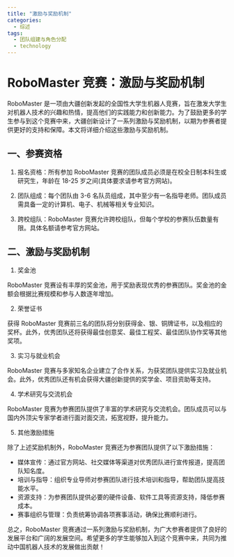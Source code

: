 ```yaml
---  
title: "激励与奖励机制"  
categories:  
  - 综述  
tags: 
  - 团队组建与角色分配 
  - technology  
---  
```


# RoboMaster 竞赛：激励与奖励机制

RoboMaster 是一项由大疆创新发起的全国性大学生机器人竞赛，旨在激发大学生对机器人技术的兴趣和热情，提高他们的实践能力和创新能力。为了鼓励更多的学生参与到这个竞赛中来，大疆创新设计了一系列激励与奖励机制，以期为参赛者提供更好的支持和保障。本文将详细介绍这些激励与奖励机制。

## 一、参赛资格

1. 报名资格：所有参加 RoboMaster 竞赛的团队成员必须是在校全日制本科生或研究生，年龄在 18-25 岁之间(具体要求请参考官方网站)。

2. 团队组成：每个团队由 3-6 名队员组成，其中至少有一名指导老师。团队成员需具备一定的计算机、电子、机械等相关专业知识。

3. 跨校组队：RoboMaster 竞赛允许跨校组队，但每个学校的参赛队伍数量有限。具体名额请参考官方网站。

## 二、激励与奖励机制

1. 奖金池

RoboMaster 竞赛设有丰厚的奖金池，用于奖励表现优秀的参赛团队。奖金池的金额会根据比赛规模和参与人数逐年增加。

2. 荣誉证书

获得 RoboMaster 竞赛前三名的团队将分别获得金、银、铜牌证书，以及相应的奖杯。此外，优秀团队还将获得最佳创意奖、最佳工程奖、最佳团队协作奖等其他奖项。

3. 实习与就业机会

RoboMaster 竞赛与多家知名企业建立了合作关系，为获奖团队提供实习及就业机会。此外，优秀团队还有机会获得大疆创新提供的奖学金、项目资助等支持。

4. 学术研究与交流机会

RoboMaster 竞赛为参赛团队提供了丰富的学术研究与交流机会。团队成员可以与国内外顶尖专家学者进行面对面交流，拓宽视野，提升能力。

5. 其他激励措施

除了上述奖励机制外，RoboMaster 竞赛还为参赛团队提供了以下激励措施：

- 媒体宣传：通过官方网站、社交媒体等渠道对优秀团队进行宣传报道，提高团队知名度。
- 培训与指导：组织专业导师对参赛团队进行技术培训和指导，帮助团队提高技能水平。
- 资源支持：为参赛团队提供必要的硬件设备、软件工具等资源支持，降低参赛成本。
- 赛事组织与管理：负责统筹协调各项赛事活动，确保比赛顺利进行。

总之，RoboMaster 竞赛通过一系列激励与奖励机制，为广大参赛者提供了良好的发展平台和广阔的发展空间。希望更多的学生能够加入到这个竞赛中来，共同为推动中国机器人技术的发展做出贡献！ 

